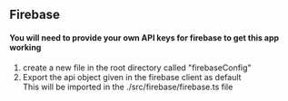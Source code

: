 ## Firebase
#### You will need to provide your own API keys for firebase to get this app working  
1. create a new file in the root directory called "firebaseConfig"  
2. Export the api object given in the firebase client as default  
This will be imported in the ./src/firebase/firebase.ts file
